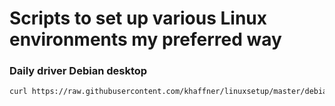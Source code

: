 # Scripts to set up various Linux environments my preferred way 

### Daily driver Debian desktop
```bash
curl https://raw.githubusercontent.com/khaffner/linuxsetup/master/debiandesktop.sh | sudo bash
```